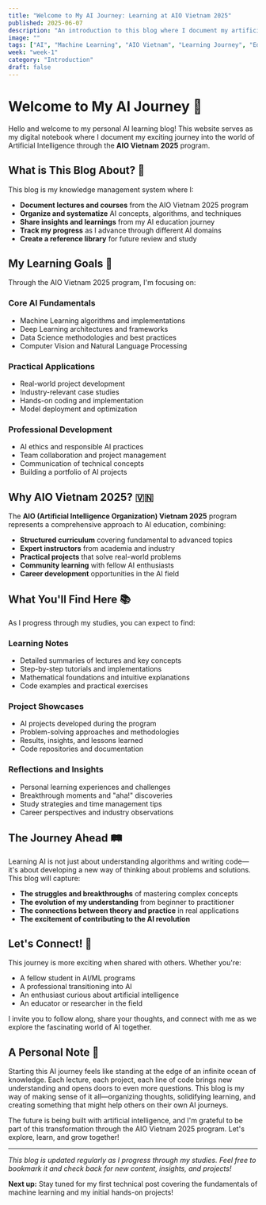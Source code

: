 ```yaml
---
title: "Welcome to My AI Journey: Learning at AIO Vietnam 2025"
published: 2025-06-07
description: "An introduction to this blog where I document my artificial intelligence learning journey at AIO Vietnam 2025, sharing knowledge, insights, and progress along the way."
image: ""
tags: ["AI", "Machine Learning", "AIO Vietnam", "Learning Journey", "Education", "Database Design"]
week: "week-1"
category: "Introduction"
draft: false
---
```


# Welcome to My AI Journey 🚀

Hello and welcome to my personal AI learning blog! This website serves as my digital notebook where I document my exciting journey into the world of Artificial Intelligence through the **AIO Vietnam 2025** program.

## What is This Blog About? 🤔

This blog is my knowledge management system where I:

- **Document lectures and courses** from the AIO Vietnam 2025 program
- **Organize and systematize** AI concepts, algorithms, and techniques  
- **Share insights and learnings** from my AI education journey
- **Track my progress** as I advance through different AI domains
- **Create a reference library** for future review and study

## My Learning Goals 🎯

Through the AIO Vietnam 2025 program, I'm focusing on:

### Core AI Fundamentals
- Machine Learning algorithms and implementations
- Deep Learning architectures and frameworks
- Data Science methodologies and best practices
- Computer Vision and Natural Language Processing

### Practical Applications
- Real-world project development
- Industry-relevant case studies
- Hands-on coding and implementation
- Model deployment and optimization

### Professional Development
- AI ethics and responsible AI practices
- Team collaboration and project management
- Communication of technical concepts
- Building a portfolio of AI projects

## Why AIO Vietnam 2025? 🇻🇳

The **AIO (Artificial Intelligence Organization) Vietnam 2025** program represents a comprehensive approach to AI education, combining:

- **Structured curriculum** covering fundamental to advanced topics
- **Expert instructors** from academia and industry
- **Practical projects** that solve real-world problems
- **Community learning** with fellow AI enthusiasts
- **Career development** opportunities in the AI field

## What You'll Find Here 📚

As I progress through my studies, you can expect to find:

### Learning Notes
- Detailed summaries of lectures and key concepts
- Step-by-step tutorials and implementations
- Mathematical foundations and intuitive explanations
- Code examples and practical exercises

### Project Showcases
- AI projects developed during the program
- Problem-solving approaches and methodologies
- Results, insights, and lessons learned
- Code repositories and documentation

### Reflections and Insights
- Personal learning experiences and challenges
- Breakthrough moments and "aha!" discoveries
- Study strategies and time management tips
- Career perspectives and industry observations

## The Journey Ahead 🛤️

Learning AI is not just about understanding algorithms and writing code—it's about developing a new way of thinking about problems and solutions. This blog will capture:

- **The struggles and breakthroughs** of mastering complex concepts
- **The evolution of my understanding** from beginner to practitioner
- **The connections between theory and practice** in real applications
- **The excitement of contributing to the AI revolution**

## Let's Connect! 🤝

This journey is more exciting when shared with others. Whether you're:

- A fellow student in AI/ML programs
- A professional transitioning into AI
- An enthusiast curious about artificial intelligence
- An educator or researcher in the field

I invite you to follow along, share your thoughts, and connect with me as we explore the fascinating world of AI together.

## A Personal Note 💭

Starting this AI journey feels like standing at the edge of an infinite ocean of knowledge. Each lecture, each project, each line of code brings new understanding and opens doors to even more questions. This blog is my way of making sense of it all—organizing thoughts, solidifying learning, and creating something that might help others on their own AI journeys.

The future is being built with artificial intelligence, and I'm grateful to be part of this transformation through the AIO Vietnam 2025 program. Let's explore, learn, and grow together!

---

*This blog is updated regularly as I progress through my studies. Feel free to bookmark it and check back for new content, insights, and projects!*

**Next up:** Stay tuned for my first technical post covering the fundamentals of machine learning and my initial hands-on projects! 